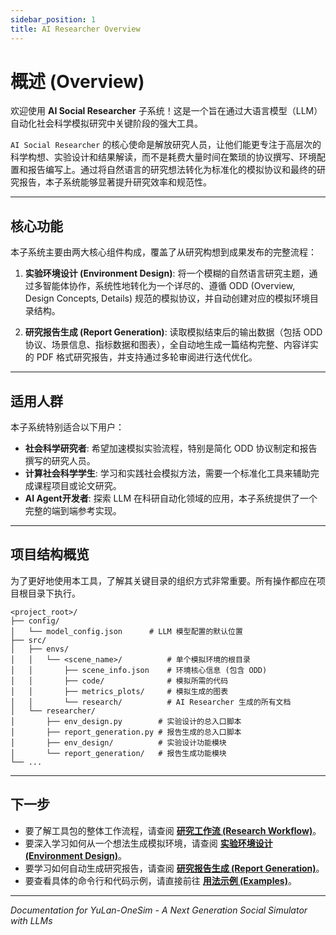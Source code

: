 ```yaml
---
sidebar_position: 1
title: AI Researcher Overview
---
```


# 概述 (Overview)

欢迎使用 **AI Social Researcher** 子系统！这是一个旨在通过大语言模型（LLM）自动化社会科学模拟研究中关键阶段的强大工具。

`AI Social Researcher` 的核心使命是解放研究人员，让他们能更专注于高层次的科学构想、实验设计和结果解读，而不是耗费大量时间在繁琐的协议撰写、环境配置和报告编写上。通过将自然语言的研究想法转化为标准化的模拟协议和最终的研究报告，本子系统能够显著提升研究效率和规范性。

---

## 核心功能

本子系统主要由两大核心组件构成，覆盖了从研究构想到成果发布的完整流程：

1.  **实验环境设计 (Environment Design)**: 将一个模糊的自然语言研究主题，通过多智能体协作，系统性地转化为一个详尽的、遵循 ODD (Overview, Design Concepts, Details) 规范的模拟协议，并自动创建对应的模拟环境目录结构。

2.  **研究报告生成 (Report Generation)**: 读取模拟结束后的输出数据（包括 ODD 协议、场景信息、指标数据和图表），全自动地生成一篇结构完整、内容详实的 PDF 格式研究报告，并支持通过多轮审阅进行迭代优化。

---

## 适用人群

本子系统特别适合以下用户：
-   **社会科学研究者**: 希望加速模拟实验流程，特别是简化 ODD 协议制定和报告撰写的研究人员。
-   **计算社会科学学生**: 学习和实践社会模拟方法，需要一个标准化工具来辅助完成课程项目或论文研究。
-   **AI Agent开发者**: 探索 LLM 在科研自动化领域的应用，本子系统提供了一个完整的端到端参考实现。

---

## 项目结构概览

为了更好地使用本工具，了解其关键目录的组织方式非常重要。所有操作都应在项目根目录下执行。

```
<project_root>/
├── config/
│   └── model_config.json      # LLM 模型配置的默认位置
├── src/
│   ├── envs/
│   │   └── <scene_name>/          # 单个模拟环境的根目录
│   │       ├── scene_info.json    # 环境核心信息 (包含 ODD)
│   │       ├── code/              # 模拟所需的代码
│   │       ├── metrics_plots/     # 模拟生成的图表
│   │       └── research/          # AI Researcher 生成的所有文档
│   └── researcher/
│       ├── env_design.py        # 实验设计的总入口脚本
│       ├── report_generation.py # 报告生成的总入口脚本
│       ├── env_design/          # 实验设计功能模块
│       └── report_generation/   # 报告生成功能模块
└── ...
```

---

## 下一步

-   要了解工具包的整体工作流程，请查阅 **[研究工作流 (Research Workflow)](<./research-workflow.md>)**。
-   要深入学习如何从一个想法生成模拟环境，请查阅 **[实验环境设计 (Environment Design)](<./environment-design.md>)**。
-   要学习如何自动生成研究报告，请查阅 **[研究报告生成 (Report Generation)](<./report-generation.md>)**。
-   要查看具体的命令行和代码示例，请直接前往 **[用法示例 (Examples)](<./examples.md>)**。

---

*Documentation for YuLan-OneSim - A Next Generation Social Simulator with LLMs*
